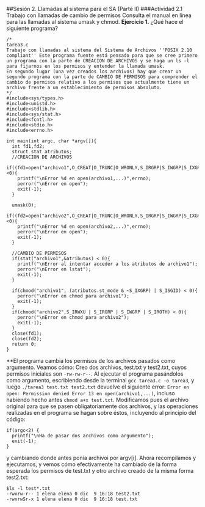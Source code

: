 ##Sesión 2. Llamadas al sistema para el SA (Parte II)
###Actividad 2.1 Trabajo con llamadas de cambio de permisos
Consulta el manual en línea para las llamadas al sistema umask y chmod.
**Ejercicio 1.** ¿Qué hace el siguiente programa?
~~~
/*
tarea3.c
Trabajo con llamadas al sistema del Sistema de Archivos ''POSIX 2.10 compliant'' Este programa fuente está pensado para que se cree primero un programa con la parte de CREACION DE ARCHIVOS y se haga un ls -l para fijarnos en los permisos y entender la llamada umask.
En segundo lugar (una vez creados los archivos) hay que crear un segundo programa con la parte de CAMBIO DE PERMISOS para comprender el cambio de permisos relativo a los permisos que actualmente tiene un archivo frente a un establecimiento de permisos absoluto.
*/
#include<sys/types.h>
#include<unistd.h>
#include<stdlib.h>
#include<sys/stat.h>
#include<fcntl.h>
#include<stdio.h>
#include<errno.h>

int main(int argc, char *argv[]){
  int fd1,fd2;
  struct stat atributos;
  //CREACION DE ARCHIVOS
  if((fd1=open("archivo1",O_CREAT|O_TRUNC|O_WRONLY,S_IRGRP|S_IWGRP|S_IXGRP))<0){
    printf("\nError %d en open(archivo1,...)",errno);
    perror("\nError en open");
    exit(-1);
  }

  umask(0);
  if((fd2=open("archivo2",O_CREAT|O_TRUNC|O_WRONLY,S_IRGRP|S_IWGRP|S_IXGRP))<0){
    printf("\nError %d en open(archivo2,...)",errno);
    perror("\nError en open");
    exit(-1);
  }

  //CAMBIO DE PERMISOS
  if(stat("archivo1",&atributos) < 0){
    printf("\nError al intentar acceder a los atributos de archivo1");
    perror("\nError en lstat");
    exit(-1);
  }

  if(chmod("archivo1", (atributos.st_mode & ~S_IXGRP) | S_ISGID) < 0){
    perror("\nError en chmod para archivo1");
    exit(-1);
  }
  if(chmod("archivo2",S_IRWXU | S_IRGRP | S_IWGRP | S_IROTH) < 0){
    perror("\nError en chmod para archivo2");
    exit(-1);
  }
  close(fd1);
  close(fd2);
  return 0;
}
~~~
**El programa cambia los permisos de los archivos pasados como argumento. Veamos cómo: Creo dos archivos, test.txt y test2.txt, cuyos permisos iniciales son `-rw-rw-r--`. Al ejecutar el programa pasándolos como argumento, escribiendo desde la terminal `gcc tarea3.c -o tarea3`, y luego `./tarea3 test.txt test2.txt` devuelve el siguiente error: `Error en open: Permission denied
Error 13 en open(archivo1,...)`, incluso habiendo hecho antes `chmod a+x test.txt`. Modificamos pues el archivo original para que se pasen obligatoriamente dos archivos, y las operaciones realizadas en el programa se hagan sobre éstos, incluyendo al principio del código:
~~~
if(argc<2) {
  printf("\nHa de pasar dos archivos como argumento");
  exit(-1);
}
~~~
y cambiando donde antes ponía archivoi por argv[i]. Ahora recompilamos y ejecutamos, y vemos cómo efectivamente ha cambiado de la forma esperada los permisos de test.txt y otro archivo creado de la misma forma test2.txt:
~~~
$ls -l test*.txt
-rwxrw-r-- 1 elena elena 0 dic  9 16:18 test2.txt
-rwxrwSr-x 1 elena elena 0 dic  9 16:18 test.txt
~~~







#
